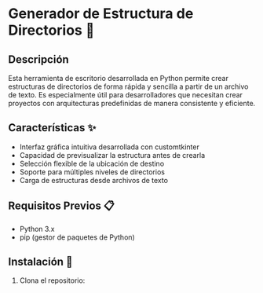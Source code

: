 # Generador de Estructura de Directorios 📁

## Descripción
Esta herramienta de escritorio desarrollada en Python permite crear estructuras de directorios de forma rápida y sencilla a partir de un archivo de texto. Es especialmente útil para desarrolladores que necesitan crear proyectos con arquitecturas predefinidas de manera consistente y eficiente.

## Características ✨
- Interfaz gráfica intuitiva desarrollada con customtkinter
- Capacidad de previsualizar la estructura antes de crearla
- Selección flexible de la ubicación de destino
- Soporte para múltiples niveles de directorios
- Carga de estructuras desde archivos de texto

## Requisitos Previos 📋
- Python 3.x
- pip (gestor de paquetes de Python)

## Instalación 🔧

1. Clona el repositorio: